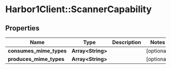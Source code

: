 # Harbor1Client::ScannerCapability

## Properties
Name | Type | Description | Notes
------------ | ------------- | ------------- | -------------
**consumes_mime_types** | **Array&lt;String&gt;** |  | [optional] 
**produces_mime_types** | **Array&lt;String&gt;** |  | [optional] 


